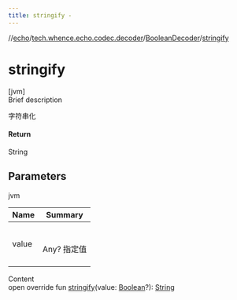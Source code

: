 ```yaml
---
title: stringify -
---
```

//[echo](../../index.md)/[tech.whence.echo.codec.decoder](../index.md)/[BooleanDecoder](index.md)/[stringify](stringify.md)



# stringify  
[jvm]  
Brief description  


字符串化



#### Return  


String



## Parameters  
  
jvm  
  
|  Name|  Summary| 
|---|---|
| value| <br><br>Any? 指定值<br><br>
  
  
Content  
open override fun [stringify](stringify.md)(value: [Boolean](https://kotlinlang.org/api/latest/jvm/stdlib/kotlin/-boolean/index.html)?): [String](https://kotlinlang.org/api/latest/jvm/stdlib/kotlin/-string/index.html)  



